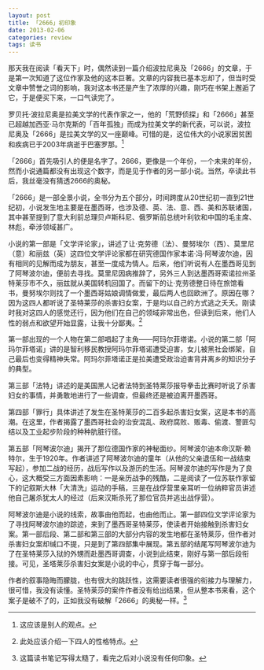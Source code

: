 ```yaml
---
layout: post
title: 「2666」初印象
date: 2013-02-06
categories: review
tags: 读书
---
```


那天我在阅读「看天下」时，偶然读到一篇介绍波拉尼奥及「2666」的文章，于是第一次知道了这位作家及他的这本巨著。文章的内容我已基本忘却了，但当时受文章中赞誉之词的影响，我对这本书还是产生了浓厚的兴趣，刚巧在书架上邂逅了它，于是便买下来，一口气读完了。

罗贝托·波拉尼奥是拉美文学的代表作家之一，他的「荒野侦探」和「2666」甚至已超越加西亚·马尔克斯的「百年孤独」而成为拉美文学的新代表，可以说，波拉尼奥及「2666」是拉美文学的又一座巅峰。可惜的是，这位伟大的小说家因贫困和疾病已于2003年病逝于巴塞罗那。[^1]

「2666」首先吸引人的便是名字了。2666，更像是一个年份，一个未来的年份，然而小说通篇都没有出现这个数字，而是见于作者的另一部小说。当然，卒读此书后，我丝毫没有猜透2666的奥秘。

「2666」是一部全景小说，全书分为五个部分，时间跨度从20世纪初一直到21世纪初，小说发生地主要是在墨西哥，也涉及德、英、法、意、西、美和苏联诸国，其中甚至提到了意大利前总理贝卢斯科尼、俄罗斯前总统叶利钦和中国的毛主席、林彪，牵涉领域甚广。

小说的第一部是「文学评论家」，讲述了让·克劳德（法）、曼努埃尔（西）、莫里尼（意）和丽兹（英）这四位文学评论家都在研究德国作家本诺·冯·阿琴波尔迪，因有相同的见解而成为朋友，甚至一度成为情人。后来，他们听说有人在墨西哥见到了阿琴波尔迪，便前去寻找。莫里尼因病推辞了，另外三人到达墨西哥索诺拉州圣特莱莎市不久，丽兹就从美国转机回国了。而留下的让·克劳德整日待在旅馆看书，曼努埃尔则找了一个墨西哥姑娘调情做爱，最后两人也回欧洲了。原因在哪？因为这四人都听说了圣特莱莎的杀害妇女案，于是均以自己的方式逃之夭夭。刚读时我对这四人的感觉还行，因为他们在自己的领域非常出色，但读到后来，他们人性的弱点和欲望开始显露，让我十分鄙夷。[^2]

第一部出现的一个人物在第二部唱起了主角——阿玛尔菲塔诺。小说的第二部「阿玛尔菲塔诺」讲的是智利移民教授阿玛尔菲塔诺遭受迫害，女儿被黑社会绑架，自己最后也变得精神失常。阿玛尔菲塔诺正是拉美遭受政治迫害背井离乡的知识分子的典型。

第三部「法特」讲述的是美国黑人记者法特到圣特莱莎报导拳击比赛时听说了杀害妇女的事情，并勇敢地进行了一些调查，但最终还是被迫离开墨西哥。

第四部「罪行」具体讲述了发生在圣特莱莎的二百多起杀害妇女案，这是本书的高潮。在这里，作者揭露了墨西哥社会的治安混乱、政府腐败、贩毒、偷渡、警匪勾结以及工业起步阶段的种种肮脏行径。

第五部「阿琴波尔迪」揭开了那位德国作家的神秘面纱。阿琴波尔迪本命汉斯·赖特尔，生于1920年。作者讲述了阿琴波尔迪的童年（从他的父亲退伍和一战结束写起），参加二战的经历，战后写作以及游历的生活。阿琴波尔迪的写作是为了良心，这大概受三方面因素影响：一是亲历战争的残酷，二是阅读了一位苏联作家留下的记叙斯大林「大清洗」运动的手稿，三是在战俘营里亲耳听一位纳粹官员讲述他自己屠杀犹太人的经过（后来汉斯杀死了那位官员并逃出战俘营）。

阿琴波尔迪是小说的线索，故事由他而起，也由他而止。第一部四位文学评论家为了寻找阿琴波尔迪的踪迹，来到了墨西哥圣特莱莎，使读者开始接触到杀害妇女案。第一部后段、第二部和第三部的大部分内容的发生地都在圣特莱莎，但作者对杀害妇女案却缄口不提，只是到了第四部集中展现。第五部的结尾写阿琴波尔迪为了在圣特莱莎入狱的外甥而赴墨西哥调查，小说到此结束，刚好与第一部后段衔接。可见，圣塔莱莎杀害妇女案是小说的中心，贯穿于每一部分。

作者的叙事隐晦而朦胧，也有很大的跳跃性，这需要读者很强的衔接力与理解力，很可惜，我没有读懂。圣特莱莎的案件作者没有给出结果，但从整本书来看，这个案子是破不了的，正如我没有破解「2666」的奥秘一样。[^3]

[^1]: 这应该是别人的观点。
[^2]: 此处应该介绍一下四人的性格特点。
[^3]: 这篇读书笔记写得太糙了，看完之后对小说没有任何印象。